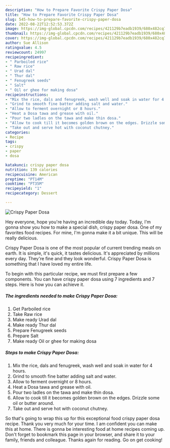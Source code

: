 ```yaml
---
description: "How to Prepare Favorite Crispy Paper Dosa"
title: "How to Prepare Favorite Crispy Paper Dosa"
slug: 545-how-to-prepare-favorite-crispy-paper-dosa
date: 2022-08-22T12:52:53.372Z
image: https://img-global.cpcdn.com/recipes/421129b7eadb1939/680x482cq70/crispy-paper-dosa-recipe-main-photo.jpg
thumbnail: https://img-global.cpcdn.com/recipes/421129b7eadb1939/680x482cq70/crispy-paper-dosa-recipe-main-photo.jpg
cover: https://img-global.cpcdn.com/recipes/421129b7eadb1939/680x482cq70/crispy-paper-dosa-recipe-main-photo.jpg
author: Sue Allison
ratingvalue: 4.5
reviewcount: 24997
recipeingredient:
- " Parboiled rice"
- " Raw rice"
- " Urad dal"
- " Thur dal"
- " Fenugreek seeds"
- " Salt"
- " Oil or ghee for making dosa"
recipeinstructions:
- "Mix the rice, dals and fenugreek, wash well and soak in water for 4 hours."
- "Grind to smooth fine batter adding salt and water."
- "Allow to ferment overnight or 8 hours."
- "Heat a Dosa tawa and grease with oil."
- "Pour two ladles on the tawa and make thin dosa."
- "Allow to cook till it becomes golden brown on the edges. Drizzle some oil or butter around."
- "Take out and serve hot with coconut chutney."
categories:
- Recipe
tags:
- crispy
- paper
- dosa

katakunci: crispy paper dosa 
nutrition: 139 calories
recipecuisine: American
preptime: "PT14M"
cooktime: "PT35M"
recipeyield: "1"
recipecategory: Dessert

---
```



![Crispy Paper Dosa](https://img-global.cpcdn.com/recipes/421129b7eadb1939/680x482cq70/crispy-paper-dosa-recipe-main-photo.jpg)

Hey everyone, hope you're having an incredible day today. Today, I'm gonna show you how to make a special dish, crispy paper dosa. One of my favorites food recipes. For mine, I'm gonna make it a bit unique. This will be really delicious.

Crispy Paper Dosa is one of the most popular of current trending meals on earth. It is simple, it's quick, it tastes delicious. It's appreciated by millions every day. They're fine and they look wonderful. Crispy Paper Dosa is something that I have loved my entire life.




To begin with this particular recipe, we must first prepare a few components. You can have crispy paper dosa using 7 ingredients and 7 steps. Here is how you can achieve it.

<!--inarticleads1-->

##### The ingredients needed to make Crispy Paper Dosa:

1. Get  Parboiled rice
1. Take  Raw rice
1. Make ready  Urad dal
1. Make ready  Thur dal
1. Prepare  Fenugreek seeds
1. Prepare  Salt
1. Make ready  Oil or ghee for making dosa




<!--inarticleads2-->

##### Steps to make Crispy Paper Dosa:

1. Mix the rice, dals and fenugreek, wash well and soak in water for 4 hours.
1. Grind to smooth fine batter adding salt and water.
1. Allow to ferment overnight or 8 hours.
1. Heat a Dosa tawa and grease with oil.
1. Pour two ladles on the tawa and make thin dosa.
1. Allow to cook till it becomes golden brown on the edges. Drizzle some oil or butter around.
1. Take out and serve hot with coconut chutney.




So that's going to wrap this up for this exceptional food crispy paper dosa recipe. Thank you very much for your time. I am confident you can make this at home. There is gonna be interesting food at home recipes coming up. Don't forget to bookmark this page in your browser, and share it to your family, friends and colleague. Thanks again for reading. Go on get cooking!
